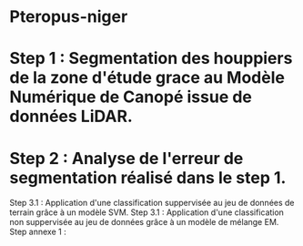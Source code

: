 # Pteropus-niger

# Step 1 : Segmentation des houppiers de la zone d'étude grace au Modèle Numérique de Canopé issue de données LiDAR.
# Step 2 : Analyse de l'erreur de segmentation réalisé dans le step 1.
Step 3.1 : Application d'une classification suppervisée au jeu de données de terrain grâce à un modèle SVM.
Step 3.1 : Application d'une classification non suppervisée au jeu de données grâce à un modèle de mélange EM.
Step annexe 1 : 

